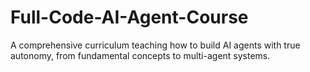 # Full-Code-AI-Agent-Course
A comprehensive curriculum teaching how to build AI agents with true autonomy, from fundamental concepts to multi-agent systems.
